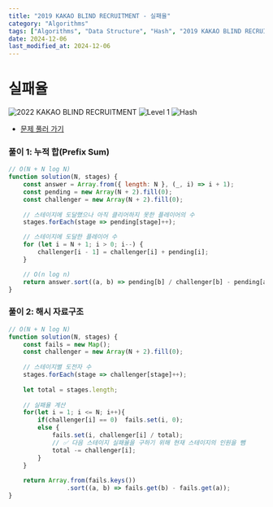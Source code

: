 ```yaml
---
title: "2019 KAKAO BLIND RECRUITMENT - 실패율"
category: "Algorithms"
tags: ["Algorithms", "Data Structure", "Hash", "2019 KAKAO BLIND RECRUITMENT"]
date: 2024-12-06
last_modified_at: 2024-12-06
---
```


# 실패율

<img src="https://img.shields.io/badge/-2022 KAKAO BLIND RECRUITMENT-gold" alt="2022 KAKAO BLIND RECRUITMENT"/> <img src="https://img.shields.io/badge/-Level 1-blue" alt="Level 1"/>  <img src="https://img.shields.io/badge/-Hash-yellow" alt="Hash"/>

- [문제 풀러 가기](https://school.programmers.co.kr/learn/courses/30/lessons/42889)

### 풀이 1: 누적 합(Prefix Sum)

```js
// O(N + N log N)
function solution(N, stages) {
    const answer = Array.from({ length: N }, (_, i) => i + 1);
    const pending = new Array(N + 2).fill(0);       
    const challenger = new Array(N + 2).fill(0); 
       
    // 스테이지에 도달했으나 아직 클리어하지 못한 플레이어의 수
    stages.forEach(stage => pending[stage]++);

    // 스테이지에 도달한 플레이어 수
    for (let i = N + 1; i > 0; i--) {
        challenger[i - 1] = challenger[i] + pending[i];
    }

    // O(n log n)
    return answer.sort((a, b) => pending[b] / challenger[b] - pending[a] / challenger[a]);
}
```

### 풀이 2: 해시 자료구조 

```js
// O(N + N log N)
function solution(N, stages) {
    const fails = new Map();
    const challenger = new Array(N + 2).fill(0);
    
    // 스테이지별 도전자 수 
    stages.forEach(stage => challenger[stage]++);
    
    let total = stages.length;
    
    // 실패율 계산
    for(let i = 1; i <= N; i++){
        if(challenger[i] == 0)  fails.set(i, 0);
        else {
            fails.set(i, challenger[i] / total);
            // ✅ 다음 스테이지 실패율을 구하기 위해 현재 스테이지의 인원을 뺌
            total -= challenger[i];
        }
    }
    
    return Array.from(fails.keys())
                .sort((a, b) => fails.get(b) - fails.get(a));
}
```
